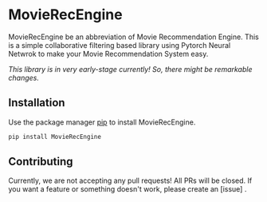# MovieRecEngine

MovieRecEngine be an abbreviation of Movie Recommendation Engine. This is a simple collaborative filtering based library using Pytorch Neural Netwrok to make your Movie Recommendation System easy.

*This library is in very early-stage currently! So, there might be remarkable changes.*

## Installation

Use the package manager [pip](https://pip.pypa.io/en/stable/) to install MovieRecEngine.

```bash
pip install MovieRecEngine
```

## Contributing

Currently, we are not accepting any pull requests! All PRs will be closed. If you want a feature or something doesn't work, please create an [issue] .
